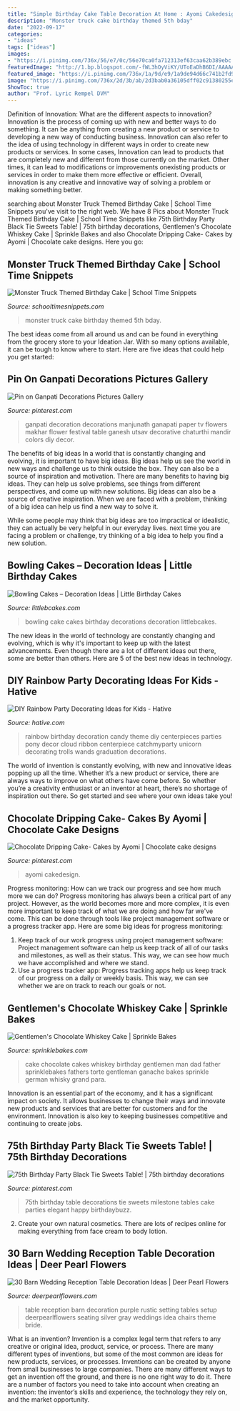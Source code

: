 ```yaml
---
title: "Simple Birthday Cake Table Decoration At Home : Ayomi Cakedesign"
description: "Monster truck cake birthday themed 5th bday"
date: "2022-09-17"
categories:
- "ideas"
tags: ["ideas"]
images:
- "https://i.pinimg.com/736x/56/e7/0c/56e70ca0fa712313ef63caa62b389ebc.jpg"
featuredImage: "http://1.bp.blogspot.com/-fWL3hOyViKY/UToEaDhB6DI/AAAAAAAACqo/Ficw0I44wZ8/s640/puzzle,+tylers+5th+bday+014.JPG"
featured_image: "https://i.pinimg.com/736x/1a/9d/e9/1a9de94d66c741b2fd9c404689b0507a.jpg"
image: "https://i.pinimg.com/736x/2d/3b/ab/2d3bab0a36105dff02c91380255ec212--th-birthday-parties-sweet-tables.jpg"
ShowToc: true
author: "Prof. Lyric Rempel DVM"
---
```



Definition of Innovation: What are the different aspects to innovation?
Innovation is the process of coming up with new and better ways to do something. It can be anything from creating a new product or service to developing a new way of conducting business. Innovation can also refer to the idea of using technology in different ways in order to create new products or services. In some cases, Innovation can lead to products that are completely new and different from those currently on the market. Other times, it can lead to modifications or improvements onexisting products or services in order to make them more effective or efficient. Overall, innovation is any creative and innovative way of solving a problem or making something better.

	

		
searching about Monster Truck Themed Birthday Cake | School Time Snippets you've visit to the right web. We have 8 Pics about Monster Truck Themed Birthday Cake | School Time Snippets like 75th Birthday Party Black Tie Sweets Table! | 75th birthday decorations, Gentlemen&#039;s Chocolate Whiskey Cake | Sprinkle Bakes and also Chocolate Dripping Cake- Cakes by Ayomi | Chocolate cake designs. Here you go:
		
    
## Monster Truck Themed Birthday Cake | School Time Snippets

<img loading=lazy src="http://1.bp.blogspot.com/-fWL3hOyViKY/UToEaDhB6DI/AAAAAAAACqo/Ficw0I44wZ8/s640/puzzle,+tylers+5th+bday+014.JPG" onerror="this.onerror=null;this.src='https://tse3.mm.bing.net/th?id=OIP.DNauSRvnsAzJiG2CeYWk0gHaJ4&amp;pid=15.1';" alt="Monster Truck Themed Birthday Cake | School Time Snippets">

_Source: schooltimesnippets.com_

>monster truck cake birthday themed 5th bday. 

	

The best ideas come from all around us and can be found in everything from the grocery store to your Ideation Jar. With so many options available, it can be tough to know where to start. Here are five ideas that could help you get started: 

    
## Pin On Ganpati Decorations Pictures Gallery

<img loading=lazy src="https://i.pinimg.com/736x/1a/9d/e9/1a9de94d66c741b2fd9c404689b0507a.jpg" onerror="this.onerror=null;this.src='https://tse2.mm.bing.net/th?id=OIP.yoqoGFTofwhyLAki4ye5sQHaKz&amp;pid=15.1';" alt="Pin on Ganpati Decorations Pictures Gallery">

_Source: pinterest.com_

>ganpati decoration decorations manjunath ganapati paper tv flowers makhar flower festival table ganesh utsav decorative chaturthi mandir colors diy decor. 

	

The benefits of big ideas
In a world that is constantly changing and evolving, it is important to have big ideas. Big ideas help us see the world in new ways and challenge us to think outside the box. They can also be a source of inspiration and motivation.
There are many benefits to having big ideas. They can help us solve problems, see things from different perspectives, and come up with new solutions. Big ideas can also be a source of creative inspiration. When we are faced with a problem, thinking of a big idea can help us find a new way to solve it.

While some people may think that big ideas are too impractical or idealistic, they can actually be very helpful in our everyday lives. next time you are facing a problem or challenge, try thinking of a big idea to help you find a new solution.

    
## Bowling Cakes – Decoration Ideas | Little Birthday Cakes

<img loading=lazy src="http://www.littlebcakes.com/wp-content/uploads/2014/01/Bowling-Pin-Cake.jpg" onerror="this.onerror=null;this.src='https://tse1.mm.bing.net/th?id=OIP.JKKLKelHWNlS37V8iQdMwgHaJ4&amp;pid=15.1';" alt="Bowling Cakes – Decoration Ideas | Little Birthday Cakes">

_Source: littlebcakes.com_

>bowling cake cakes birthday decorations decoration littlebcakes. 

	

The new ideas in the world of technology are constantly changing and evolving, which is why it's important to keep up with the latest advancements. Even though there are a lot of different ideas out there, some are better than others. Here are 5 of the best new ideas in technology.

    
## DIY Rainbow Party Decorating Ideas For Kids - Hative

<img loading=lazy src="http://hative.com/wp-content/uploads/2014/11/diy-rainbow-party-decorating-ideas/4-candy-decoration.jpg" onerror="this.onerror=null;this.src='https://tse4.mm.bing.net/th?id=OIP.GfTxgQhCKywEmuWykiSTCAHaLG&amp;pid=15.1';" alt="DIY Rainbow Party Decorating Ideas for Kids - Hative">

_Source: hative.com_

>rainbow birthday decoration candy theme diy centerpieces parties pony decor cloud ribbon centerpiece catchmyparty unicorn decorating trolls wands graduation decorations. 

	

The world of invention is constantly evolving, with new and innovative ideas popping up all the time. Whether it’s a new product or service, there are always ways to improve on what others have come before. So whether you’re a creativity enthusiast or an inventor at heart, there’s no shortage of inspiration out there. So get started and see where your own ideas take you!

    
## Chocolate Dripping Cake- Cakes By Ayomi | Chocolate Cake Designs

<img loading=lazy src="https://i.pinimg.com/736x/56/e7/0c/56e70ca0fa712313ef63caa62b389ebc.jpg" onerror="this.onerror=null;this.src='https://tse4.mm.bing.net/th?id=OIP.ZfZAvMagtb8jMNpIMX6hOwHaKH&amp;pid=15.1';" alt="Chocolate Dripping Cake- Cakes by Ayomi | Chocolate cake designs">

_Source: pinterest.com_

>ayomi cakedesign. 

	

Progress monitoring: How can we track our progress and see how much more we can do?
Progress monitoring has always been a critical part of any project. However, as the world becomes more and more complex, it is even more important to keep track of what we are doing and how far we've come. This can be done through tools like project management software or a progress tracker app. Here are some big ideas for progress monitoring: 
1. Keep track of our work progress using project management software: Project management software can help us keep track of all of our tasks and milestones, as well as their status. This way, we can see how much we have accomplished and where we stand. 
2. Use a progress tracker app: Progress tracking apps help us keep track of our progress on a daily or weekly basis. This way, we can see whether we are on track to reach our goals or not. 

    
## Gentlemen&#039;s Chocolate Whiskey Cake | Sprinkle Bakes

<img loading=lazy src="http://1.bp.blogspot.com/--ZfkhvDKaZ0/U5c-XrnDuXI/AAAAAAAAPKk/tF5qxqC4h-I/s1600/sprinklebakes+whiskey+soaked+gentlemens+chocolate+cake.jpg" onerror="this.onerror=null;this.src='https://tse2.mm.bing.net/th?id=OIP.eX3ndA5Rcl1Dg7VRbl200wHaLH&amp;pid=15.1';" alt="Gentlemen&#039;s Chocolate Whiskey Cake | Sprinkle Bakes">

_Source: sprinklebakes.com_

>cake chocolate cakes whiskey birthday gentlemen man dad father sprinklebakes fathers torte gentleman ganache bakes sprinkle german whisky grand para. 

	

Innovation is an essential part of the economy, and it has a significant impact on society. It allows businesses to change their ways and innovate new products and services that are better for customers and for the environment. Innovation is also key to keeping businesses competitive and continuing to create jobs.

    
## 75th Birthday Party Black Tie Sweets Table! | 75th Birthday Decorations

<img loading=lazy src="https://i.pinimg.com/736x/2d/3b/ab/2d3bab0a36105dff02c91380255ec212--th-birthday-parties-sweet-tables.jpg" onerror="this.onerror=null;this.src='https://tse2.mm.bing.net/th?id=OIP.4M-jVa2Dkugxcxf8YGGIswHaHa&amp;pid=15.1';" alt="75th Birthday Party Black Tie Sweets Table! | 75th birthday decorations">

_Source: pinterest.com_

>75th birthday table decorations tie sweets milestone tables cake parties elegant happy birthdaybuzz. 

	

2. Create your own natural cosmetics. There are lots of recipes online for making everything from face cream to body lotion.

    
## 30 Barn Wedding Reception Table Decoration Ideas | Deer Pearl Flowers

<img loading=lazy src="http://www.deerpearlflowers.com/wp-content/uploads/2015/04/rustic-purple-barn-wedding-reception-table-setting-ideas.jpg" onerror="this.onerror=null;this.src='https://tse3.mm.bing.net/th?id=OIP.uDVleVqNCucwIt3IgFxLUgHaLH&amp;pid=15.1';" alt="30 Barn Wedding Reception Table Decoration Ideas | Deer Pearl Flowers">

_Source: deerpearlflowers.com_

>table reception barn decoration purple rustic setting tables setup deerpearlflowers seating silver gray weddings idea chairs theme bride. 

	

What is an invention?
Invention is a complex legal term that refers to any creative or original idea, product, service, or process. There are many different types of inventions, but some of the most common are ideas for new products, services, or processes. Inventions can be created by anyone from small businesses to large companies. There are many different ways to get an invention off the ground, and there is no one right way to do it. There are a number of factors you need to take into account when creating an invention: the inventor’s skills and experience, the technology they rely on, and the market opportunity.

